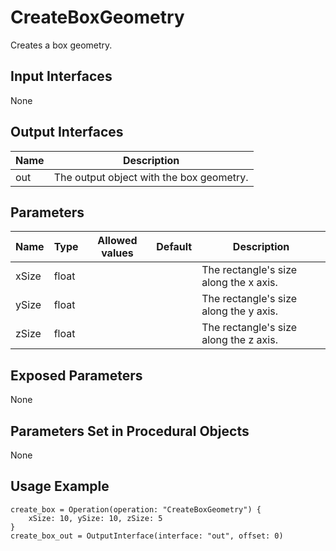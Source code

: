 # CreateBoxGeometry

Creates a box geometry.

## Input Interfaces

None

## Output Interfaces

| Name | Description                              |
|------|------------------------------------------|
| out  | The output object with the box geometry. |

## Parameters

| Name  | Type  | Allowed values | Default | Description                            |
|-------|-------|----------------|---------|----------------------------------------|
| xSize | float |                |         | The rectangle's size along the x axis. |
| ySize | float |                |         | The rectangle's size along the y axis. |
| zSize | float |                |         | The rectangle's size along the z axis. |

## Exposed Parameters

None

## Parameters Set in Procedural Objects

None


## Usage Example

```
create_box = Operation(operation: "CreateBoxGeometry") {
    xSize: 10, ySize: 10, zSize: 5
}
create_box_out = OutputInterface(interface: "out", offset: 0)
```
